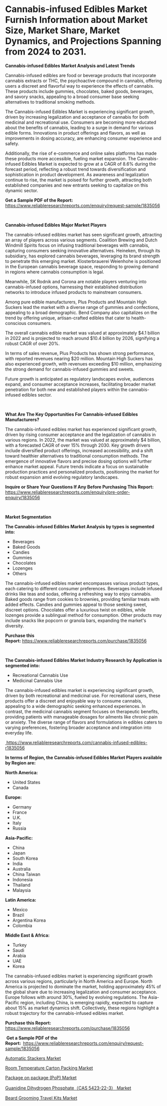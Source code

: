 <p><h1>Cannabis-infused Edibles Market Furnish Information about Market Size, Market Share, Market Dynamics, and Projections Spanning from 2024 to 2031.</h1></p><p><strong>Cannabis-infused Edibles Market Analysis and Latest Trends</strong></p>
<p><p>Cannabis-infused edibles are food or beverage products that incorporate cannabis extracts or THC, the psychoactive compound in cannabis, offering users a discreet and flavorful way to experience the effects of cannabis. These products include gummies, chocolates, baked goods, beverages, and savory snacks, appealing to a broad consumer base seeking alternatives to traditional smoking methods.</p><p>The Cannabis-infused Edibles Market is experiencing significant growth, driven by increasing legalization and acceptance of cannabis for both medicinal and recreational use. Consumers are becoming more educated about the benefits of cannabis, leading to a surge in demand for various edible forms. Innovations in product offerings and flavors, as well as improvements in dosing accuracy, are enhancing consumer experience and safety.</p><p>Additionally, the rise of e-commerce and online sales platforms has made these products more accessible, fueling market expansion. The Cannabis-infused Edibles Market is expected to grow at a CAGR of 8.6% during the forecast period, reflecting a robust trend towards diversification and sophistication in product development. As awareness and legalization continue to rise, the market is poised for further growth, attracting both established companies and new entrants seeking to capitalize on this dynamic sector.</p></p>
<p><strong>Get a Sample PDF of the Report:&nbsp;</strong> <a href="https://www.reliableresearchreports.com/enquiry/request-sample/1835056?utm_campaign=13&utm_medium=2&utm_source=Github&utm_content=ia&utm_term=31122024&utm_id=cannabis-infused-edibles">https://www.reliableresearchreports.com/enquiry/request-sample/1835056</a></p>
<p>&nbsp;</p>
<p><strong>Cannabis-infused Edibles Major Market Players</strong></p>
<p><p>The cannabis-infused edibles market has seen significant growth, attracting an array of players across various segments. Coalition Brewing and Dutch Windmill Spirits focus on infusing traditional beverages with cannabis, capturing consumers seeking innovative alternatives. Heineken, through its subsidiary, has explored cannabis beverages, leveraging its brand strength to penetrate this emerging market. Klosterbrauerei Weienhohe is positioned in the European cannabis beverage space, responding to growing demand in regions where cannabis consumption is legal. </p><p>Meanwhile, SK Rodnik and Corona are notable players venturing into cannabis-infused options, harnessing their established distribution networks to introduce infused products to mainstream consumers. </p><p>Among pure edible manufacturers, Plus Products and Mountain High Suckers lead the market with a diverse range of gummies and confections, appealing to a broad demographic. Bend Company also capitalizes on the trend by offering unique, artisan-crafted edibles that cater to health-conscious consumers.</p><p>The overall cannabis edible market was valued at approximately $4.1 billion in 2022 and is projected to reach around $10.4 billion by 2026, signifying a robust CAGR of over 20%. </p><p>In terms of sales revenue, Plus Products has shown strong performance, with reported revenues nearing $20 million. Mountain High Suckers has also experienced growth, with revenues exceeding $10 million, emphasizing the strong demand for cannabis-infused gummies and sweets. </p><p>Future growth is anticipated as regulatory landscapes evolve, audiences expand, and consumer acceptance increases, facilitating broader market penetration for both new and established players within the cannabis-infused edibles sector.</p></p>
<p>&nbsp;</p>
<p><strong>What Are The Key Opportunities For Cannabis-infused Edibles Manufacturers?</strong></p>
<p><p>The cannabis-infused edibles market has experienced significant growth, driven by rising consumer acceptance and the legalization of cannabis in various regions. In 2022, the market was valued at approximately $4 billion, with a forecasted CAGR of over 15% through 2030. Key growth drivers include diversified product offerings, increased accessibility, and a shift toward healthier alternatives to traditional consumption methods. The emergence of innovative flavors and precise dosing options will further enhance market appeal. Future trends indicate a focus on sustainable production practices and personalized products, positioning the market for robust expansion amid evolving regulatory landscapes.</p></p>
<p><strong>Inquire or Share Your Questions If Any Before Purchasing This Report:</strong> <a href="https://www.reliableresearchreports.com/enquiry/pre-order-enquiry/1835056?utm_campaign=13&utm_medium=2&utm_source=Github&utm_content=ia&utm_term=31122024&utm_id=cannabis-infused-edibles">https://www.reliableresearchreports.com/enquiry/pre-order-enquiry/1835056</a></p>
<p>&nbsp;</p>
<p><strong>Market Segmentation</strong></p>
<p><strong>The Cannabis-infused Edibles Market Analysis by types is segmented into:</strong></p>
<p><ul><li>Beverages</li><li>Baked Goods</li><li>Candies</li><li>Gummies</li><li>Chocolates</li><li>Lozenges</li><li>Others</li></ul></p>
<p><p>The cannabis-infused edibles market encompasses various product types, each catering to different consumer preferences. Beverages include infused drinks like teas and sodas, offering a refreshing way to enjoy cannabis. Baked goods range from cookies to brownies, providing familiar treats with added effects. Candies and gummies appeal to those seeking sweet, discreet options. Chocolates offer a luxurious twist on edibles, while lozenges provide a sublingual method for consumption. Other products may include snacks like popcorn or granola bars, expanding the market's diversity.</p></p>
<p><strong>Purchase this Report:&nbsp;</strong><a href="https://www.reliableresearchreports.com/purchase/1835056?utm_campaign=13&utm_medium=2&utm_source=Github&utm_content=ia&utm_term=31122024&utm_id=cannabis-infused-edibles">https://www.reliableresearchreports.com/purchase/1835056</a></p>
<p>&nbsp;</p>
<p><strong>The Cannabis-infused Edibles Market Industry Research by Application is segmented into:</strong></p>
<p><ul><li>Recreational Cannabis Use</li><li>Medicinal Cannabis Use</li></ul></p>
<p><p>The cannabis-infused edibles market is experiencing significant growth, driven by both recreational and medicinal use. For recreational users, these products offer a discreet and enjoyable way to consume cannabis, appealing to a wide demographic seeking enhanced experiences. In contrast, the medicinal cannabis segment focuses on therapeutic benefits, providing patients with manageable dosages for ailments like chronic pain or anxiety. The diverse range of flavors and formulations in edibles caters to varying preferences, fostering broader acceptance and integration into everyday life.</p></p>
<p><a href="https://www.reliableresearchreports.com/cannabis-infused-edibles-r1835056?utm_campaign=13&utm_medium=2&utm_source=Github&utm_content=ia&utm_term=31122024&utm_id=cannabis-infused-edibles">&nbsp;https://www.reliableresearchreports.com/cannabis-infused-edibles-r1835056</a></p>
<p><strong>In terms of Region, the Cannabis-infused Edibles Market Players available by Region are:</strong></p>
<p>
    <p> <strong> North America: </strong>
        <ul>
            <li>United States</li>
            <li>Canada</li>
        </ul>
        </p> 
    <p> <strong> Europe: </strong>
        <ul>
            <li>Germany</li>
            <li>France</li>
            <li>U.K.</li>
            <li>Italy</li>
            <li>Russia</li>
        </ul>
        </p> 
    <p> <strong> Asia-Pacific: </strong>
        <ul>
            <li>China</li>
            <li>Japan</li>
            <li>South Korea</li>
            <li>India</li>
            <li>Australia</li>
            <li>China Taiwan</li>
            <li>Indonesia</li>
            <li>Thailand</li>
            <li>Malaysia</li>
        </ul>
        </p> 
    <p> <strong> Latin America: </strong>
        <ul>
            <li>Mexico</li>
            <li>Brazil</li>
            <li>Argentina Korea</li>
            <li>Colombia</li>
        </ul>
        </p> 
    <p> <strong> Middle East & Africa: </strong>
        <ul>
            <li>Turkey</li>
            <li>Saudi</li>
            <li>Arabia</li>
            <li>UAE</li>
            <li>Korea</li>
        </ul>
    </p>
    </p>
<p><p>The cannabis-infused edibles market is experiencing significant growth across various regions, particularly in North America and Europe. North America is projected to dominate the market, holding approximately 45% of the global share due to increasing legalization and consumer acceptance. Europe follows with around 30%, fueled by evolving regulations. The Asia-Pacific region, including China, is emerging rapidly, expected to capture about 15% as market dynamics shift. Collectively, these regions highlight a robust trajectory for the cannabis-infused edibles market.</p></p>
<p><strong>Purchase this Report: </strong><a href="https://www.reliableresearchreports.com/purchase/1835056?utm_campaign=13&utm_medium=2&utm_source=Github&utm_content=ia&utm_term=31122024&utm_id=cannabis-infused-edibles">https://www.reliableresearchreports.com/purchase/1835056</a></p>
<p>&nbsp;<strong>Get a Sample PDF of the Report:&nbsp;&nbsp;</strong><a href="https://www.reliableresearchreports.com/enquiry/request-sample/1835056?utm_campaign=13&utm_medium=2&utm_source=Github&utm_content=ia&utm_term=31122024&utm_id=cannabis-infused-edibles">https://www.reliableresearchreports.com/enquiry/request-sample/1835056</a></p>
<p><strong></strong></p>
<p><p><a href="https://github.com/krinerstormy331/Market-Research-Report-List-1/blob/main/automatic-stackers-market.md?utm_campaign=13&utm_medium=2&utm_source=Github&utm_content=ia&utm_term=31122024&utm_id=cannabis-infused-edibles">Automatic Stackers Market</a></p><p><a href="https://github.com/rosamariarocque98/Market-Research-Report-List-1/blob/main/room-temperature-carton-packing-market.md?utm_campaign=13&utm_medium=2&utm_source=Github&utm_content=ia&utm_term=31122024&utm_id=cannabis-infused-edibles">Room Temperature Carton Packing Market</a></p><p><a href="https://github.com/suleimannichelle7/Market-Research-Report-List-1/blob/main/package-on-package-pop-market.md?utm_campaign=13&utm_medium=2&utm_source=Github&utm_content=ia&utm_term=31122024&utm_id=cannabis-infused-edibles">Package on package (PoP) Market</a></p><p><a href="https://github.com/dolorespeddico90/Market-Research-Report-List-1/blob/main/guanidine-dihydrogen-phosphatecas-5423-22-3-market.md?utm_campaign=13&utm_medium=2&utm_source=Github&utm_content=ia&utm_term=31122024&utm_id=cannabis-infused-edibles">Guanidine Dihydrogen Phosphate（CAS 5423-22-3） Market</a></p><p><a href="https://github.com/MariaWashington76/Market-Research-Report-List-1/blob/main/beard-grooming-travel-kits-market.md?utm_campaign=13&utm_medium=2&utm_source=Github&utm_content=ia&utm_term=31122024&utm_id=cannabis-infused-edibles">Beard Grooming Travel Kits Market</a></p></p>